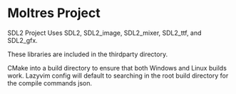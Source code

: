 # Moltres Project

SDL2 Project
Uses SDL2, SDL2_image, SDL2_mixer, SDL2_ttf, and SDL2_gfx.

These libraries are included in the thirdparty directory.

CMake into a build directory to ensure that both Windows and Linux builds work.
Lazyvim config will default to searching in the root
build directory for the compile commands json.
